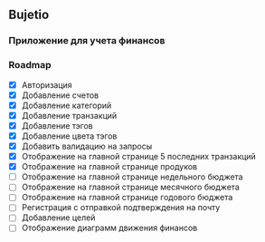 ## Bujetio 
### Приложение для учета финансов

### Roadmap
- [x] Авторизация
- [x] Добавление счетов
- [x] Добавление категорий
- [x] Добавление транзакций
- [x] Добавление тэгов
- [x] Добавление цвета тэгов
- [x] Добавить валидацию на запросы
- [x] Отображение на главной странице 5 последних транзакций
- [x] Отображение на главной странице продуков
- [ ] Отображение на главной странице недельного бюджета
- [ ] Отображение на главной странице месячного бюджета
- [ ] Отображение на главной странице годового бюджета
- [ ] Регистрация с отправкой подтверждения на почту
- [ ] Добавление целей
- [ ] Отображение диаграмм движения финансов
